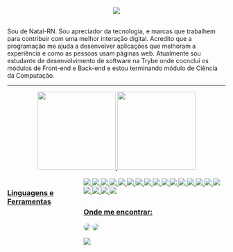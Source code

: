 

<div align="center"> <img src="https://github.com/Pedroshalom/Pedroshalom/assets/99991522/f305618e-7a8b-41dd-8fa4-24fdf616f40c"> </div>
</br>

<p align='left'>
Sou de Natal-RN. Sou apreciador da tecnologia, e marcas que trabalhem para contribuir com uma melhor interação digital. Acredito que a programação me ajuda a desenvolver aplicações que melhoram a experiência e como as pessoas usam páginas web. Atualmente sou estudante de desenvolvimento de software na Trybe onde cocncluí os módulos de Front-end e Back-end e estou terminando módulo de Ciência da Computação.
</p>

---

<div align="center">
  <a href="https://github.com/Pedroshalom">
   <img height="180em" src="https://github-readme-stats.vercel.app/api?username=Pedroshalom&show_icons=true&theme=github_dark"/>
   <img height="180em" src="https://github-readme-stats.vercel.app/api/top-langs/?username=Pedroshalom&theme=github_dark"/>
  </div>
  
   <div style="display: flex"><br>
     <h3>Linguagens e Ferramentas</h3>
   <div><br>
       <img src="https://img.shields.io/badge/Git-0b6b81?style=for-the-badge&logo=git&logoColor=black&colorA=00008B&colorB=blue" />
  <img src="https://img.shields.io/badge/Linux-0b6b81?style=for-the-badge&logo=linux&logoColor=black&colorA=00008B&colorB=blue" /> 
   
  <img src="https://img.shields.io/badge/HTML5-0b6b81?style=for-the-badge&logo=html5&logoColor=black&colorA=00008B&colorB=blue" />  
  <img src="https://img.shields.io/badge/CSS3-0b6b81?style=for-the-badge&logo=css3&logoColor=black&colorA=00008B&colorB=blue" />  
  <img src="https://img.shields.io/badge/JavaScript-0b6b81?style=for-the-badge&logo=javascript&logoColor=black&colorA=00008B&colorB=blue" />
  <img src="https://img.shields.io/badge/TypeScript-0b6b81?style=for-the-badge&logo=typescript&logoColor=black&colorA=00008B&colorB=blue" />
  
  <img src="https://img.shields.io/badge/React-0b6b81?style=for-the-badge&logo=react&logoColor=black&colorA=00008B&colorB=blue" />
  <img src="https://img.shields.io/badge/Redux-0b6b81?style=for-the-badge&logo=redux&logoColor=black&colorA=00008B&colorB=blue" />
  <img src="https://img.shields.io/badge/React_Router-0b6b81?style=for-the-badge&logo=react-router&logoColor=black&colorA=00008B&colorB=blue" />
   
  <img src="https://img.shields.io/badge/Docker-0b6b81?style=for-the-badge&logo=docker&logoColor=black&colorA=00008B&colorB=blue" />
  <img src="https://img.shields.io/badge/Node.js-0b6b81?style=for-the-badge&logo=node.js&logoColor=black&colorA=00008B&colorB=blue" />
  <img src="https://img.shields.io/badge/Express.js-0b6b81?style=for-the-badge&logo=express&logoColor=black&colorA=00008B&colorB=blue" /> 
  <img src="https://img.shields.io/badge/MySQL-0b6b81?style=for-the-badge&logo=mysql&logoColor=black&colorA=00008B&colorB=blue" />
  <img src="https://img.shields.io/badge/Sequelize-0b6b81?style=for-the-badge&logo=sequelize&logoColor=black&colorA=00008B&colorB=blue" />
  <img src="https://img.shields.io/badge/MongoDB-0b6b81?style=for-the-badge&logo=mongoDB&logoColor=black&colorA=00008B&colorB=blue" />
  <img src="https://img.shields.io/badge/Mongoose-0b6b81?style=for-the-badge&logo=mongoDB&logoColor=black&colorA=00008B&colorB=blue" />
   
  <img src="https://img.shields.io/badge/Jest-0b6b81?style=for-the-badge&logo=jest&logoColor=black&colorA=00008B&colorB=blue" />
  <img src="https://img.shields.io/badge/Testing_Library-0b6b81?style=for-the-badge&logo=testinglibrary&logoColor=black&colorA=00008B&colorB=blue" />
  <img src="https://img.shields.io/badge/Mocha-0b6b81?style=for-the-badge&logo=mocha&logoColor=black&colorA=00008B&colorB=blue" />
  <img src="https://img.shields.io/badge/Chai-0b6b81?style=for-the-badge&logo=chai&logoColor=black&colorA=00008B&colorB=blue" />
</p>
  
  
  ##
 
</p>
  <div> 
  <h3 align="left">Onde me encontrar:</h3>
   <a href="https://www.linkedin.com/in/pedro-manoel-santos/" target="_blank"><img src="https://img.shields.io/badge/-LinkedIn-%230077B5?style=for-the-badge&logo=linkedin&logoColor=black&colorA=00008B&colorB=blue" style="border-radius: 30px" target="_blank"></a> 

  <a href="http://wa.me/+5584987836762" alt="WhatsApp">
    <img src="https://img.shields.io/badge/-WhatsApp-25d366?style=for-the-badge&logo=WhatsApp&logoColor=black&colorA=00008B&colorB=blue" style="border-radius: 30px" target="_blank">

 <a href = "mailto:pedroshalommrn@hotmail.com"> <img src="https://img.shields.io/badge/-Email-%23333?style=for-the-badge&logo=gmail&logoColor=black&colorA=00008B&colorB=blue" target="_blank"></a>
    </p> 

 
